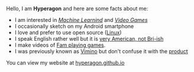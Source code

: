 Hello, I am **Hyperagon** and here are some facts about me:

- I am interested in [*Machine Learnind*](https://en.wikipedia.org/wiki/Machine_learning) and [*Video Games*](https://en.wikipedia.org/wiki/Video_games)
- I occasionally sketch on my Android smartphone
- I love and prefer to use open source ([Linux](https://www.linux.org/))
- I speak English rather well but it is [very American, not Bri-ish](https://www.speakmoreclearly.com/english-pronunciation-tips/the-difference-between-a-british-and-american-accent/)
- I make videos of [Fam playing games](https://www.youtube.com/@famfandango).
- I was previously known as [Vimino](https://vimino.gitlab.io/) but don't confuse it with the [product](https://www.amazon.in/Shrimps-Vitamin-Complex-Billion-Bacteria/dp/B0963691WP)

You can view my website at [hyperagon.github.io](https://hyperagon.github.io/)
